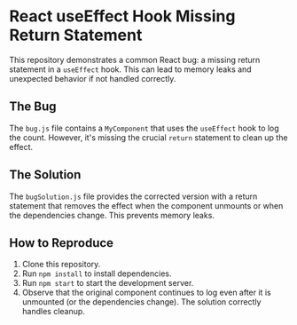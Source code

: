 # React useEffect Hook Missing Return Statement

This repository demonstrates a common React bug: a missing return statement in a `useEffect` hook.  This can lead to memory leaks and unexpected behavior if not handled correctly.

## The Bug

The `bug.js` file contains a `MyComponent` that uses the `useEffect` hook to log the count. However, it's missing the crucial `return` statement to clean up the effect.

## The Solution

The `bugSolution.js` file provides the corrected version with a return statement that removes the effect when the component unmounts or when the dependencies change. This prevents memory leaks.

## How to Reproduce

1. Clone this repository.
2. Run `npm install` to install dependencies.
3. Run `npm start` to start the development server. 
4. Observe that the original component continues to log even after it is unmounted (or the dependencies change).  The solution correctly handles cleanup.
